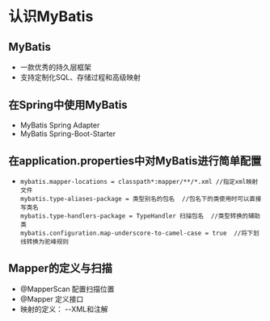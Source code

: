 # 认识MyBatis

## MyBatis

- 一款优秀的持久层框架
- 支持定制化SQL、存储过程和高级映射

## 在Spring中使用MyBatis

- MyBatis Spring Adapter
- MyBatis Spring-Boot-Starter

## 在application.properties中对MyBatis进行简单配置

- ```properties
  mybatis.mapper-locations = classpath*:mapper/**/*.xml //指定xml映射文件
  mybatis.type-aliases-package = 类型别名的包名  //包名下的类使用时可以直接写类名
  mybatis.type-handlers-package = TypeHandler 扫描包名  //类型转换的辅助类
  mybatis.configuration.map-underscore-to-camel-case = true  //将下划线转换为驼峰规则
  ```

  

## Mapper的定义与扫描

- @MapperScan 配置扫描位置
- @Mapper 定义接口
- 映射的定义： --XML和注解